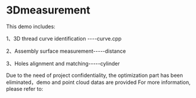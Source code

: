 # 3Dmeasurement
This demo includes:

1、3D thread curve identification   ----curve.cpp

2、Assembly surface measurement-----distance

3、Holes alignment and matching-----cylinder

Due to the need of project confidentiality, the optimization part has been eliminated，demo and point cloud datas are provided
For more information, please refer to:


